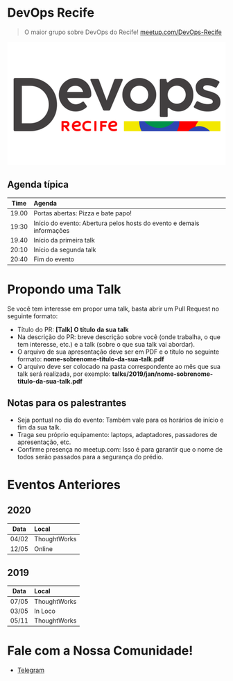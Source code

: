 # DevOps Recife
> O maior grupo sobre DevOps do Recife! [meetup.com/DevOps-Recife](https://www.meetup.com/DevOps-Recife/)

![DevOps Recife Logo](devops-recife.png)

## Agenda típica

Time  | Agenda
----- | :-----
19.00 | Portas abertas: Pizza e bate papo!
19:30 | Início do evento: Abertura pelos hosts do evento e demais informações
19.40 | Início da primeira talk
20:10 | Início da segunda talk
20:40 | Fim do evento

# Propondo uma Talk
Se você tem interesse em propor uma talk, basta abrir um Pull Request no seguinte formato:
* Título do PR: **[Talk] O título da sua talk**
* Na descrição do PR: breve descrição sobre você (onde trabalha, o que tem interesse, etc.) e a talk (sobre o que sua talk vai abordar).
* O arquivo de sua apresentação deve ser em PDF e o título no seguinte formato: **nome-sobrenome-titulo-da-sua-talk.pdf**
* O arquivo deve ser colocado na pasta correspondente ao mês que sua talk será realizada, por exemplo: **talks/2019/jan/nome-sobrenome-titulo-da-sua-talk.pdf**

## Notas para os palestrantes
* Seja pontual no dia do evento: Também vale para os horários de início e fim da sua talk.
* Traga seu próprio equipamento: laptops, adaptadores, passadores de apresentação, etc.
* Confirme presença no meetup.com: Isso é para garantir que o nome de todos serão passados para a segurança do prédio.

# Eventos Anteriores
## 2020
Data  | Local
------| :-----
04/02 | ThoughtWorks
12/05 | Online


## 2019
Data  | Local
------| :-----
07/05 | ThoughtWorks
03/05 | In Loco
05/11 | ThoughtWorks

# Fale com a Nossa Comunidade!
* [Telegram](https://t.me/devopsrecife)